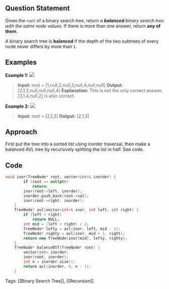 ## Question Statement
Given the `root` of a binary search tree, return _a **balanced** binary search tree with the same node values_. If there is more than one answer, return **any of them**.

A binary search tree is **balanced** if the depth of the two subtrees of every node never differs by more than `1`.
## Examples

**Example 1:**
![](https://assets.leetcode.com/uploads/2021/08/10/balance1-tree.jpg)

>**Input:** root = [1,null,2,null,3,null,4,null,null]
>**Output:** [2,1,3,null,null,null,4]
>**Explanation:** This is not the only correct answer, [3,1,4,null,2] is also correct.

**Example 2:**
![](https://assets.leetcode.com/uploads/2021/08/10/balanced2-tree.jpg)

>**Input:** root = [2,1,3]
>**Output:** [2,1,3]

## Approach
First put the tree into a sorted list using inorder traversal, then make a balanced AVL tree by recursively splitting the list in half. See code.
## Code
```cpp
void inor(TreeNode* root, vector<int>& inorder) {
        if (root == nullptr)
            return;
        inor(root->left, inorder);
        inorder.push_back(root->val);
        inor(root->right, inorder);
    }
    TreeNode* avl(vector<int>& inor, int left, int right) {
        if (left > right)
            return NULL;
        int mid = (left + right) / 2;
        TreeNode* lefty = avl(inor, left, mid - 1);
        TreeNode* righty = avl(inor, mid + 1, right);
        return new TreeNode(inor[mid], lefty, righty);
    }
    TreeNode* balanceBST(TreeNode* root) {
        vector<int> inorder;
        inor(root, inorder);
        int n = inorder.size();
        return avl(inorder, 0, n - 1);
    }
```
Tags: [[Binary Search Tree]], [[Recursion]]